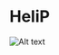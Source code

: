 # HeliP
![Alt text]( https://github.com/imvishesharma/HeliP/blob/main/GameSS_1.png?raw=true
"Optional Title")
